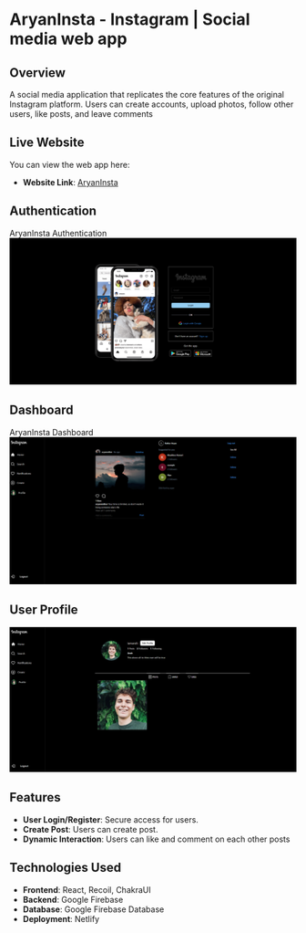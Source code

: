 # AryanInsta - Instagram | Social media web app

## Overview
A social media application that replicates the core features of the original Instagram platform. Users can create accounts, upload photos, follow other users, like posts, and leave comments

## Live Website
You can view the web app here:

- **Website Link**: [AryanInsta](https://aryaninsta.netlify.app/)

## Authentication
AryanInsta Authentication
![Instagram Authenticaiton](https://github.com/rathoraryann/InstaProject/blob/main/src/images/Screenshot%20(12).png)

## Dashboard
AryanInsta Dashboard
![Instagram Dashboard](https://github.com/rathoraryann/InstaProject/blob/main/src/images/Screenshot%20(13).png)

## User Profile
![Instagram User Profile](https://github.com/rathoraryann/InstaProject/blob/main/src/images/Screenshot%20(14).png)

## Features
  - **User Login/Register**: Secure access for users.
  - **Create Post**: Users can create post.
  - **Dynamic Interaction**: Users can like and comment on each other posts

## Technologies Used

- **Frontend**: React, Recoil, ChakraUI
- **Backend**: Google Firebase
- **Database**: Google Firebase Database
- **Deployment**: Netlify
